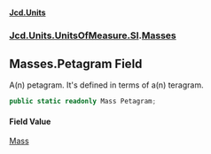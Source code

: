 #### [Jcd.Units](index.md 'index')
### [Jcd.Units.UnitsOfMeasure.SI](Jcd.Units.UnitsOfMeasure.SI.md 'Jcd.Units.UnitsOfMeasure.SI').[Masses](Jcd.Units.UnitsOfMeasure.SI.Masses.md 'Jcd.Units.UnitsOfMeasure.SI.Masses')

## Masses.Petagram Field

A(n) petagram. It's defined in terms of a(n) teragram.

```csharp
public static readonly Mass Petagram;
```

#### Field Value
[Mass](Jcd.Units.UnitTypes.Mass.md 'Jcd.Units.UnitTypes.Mass')